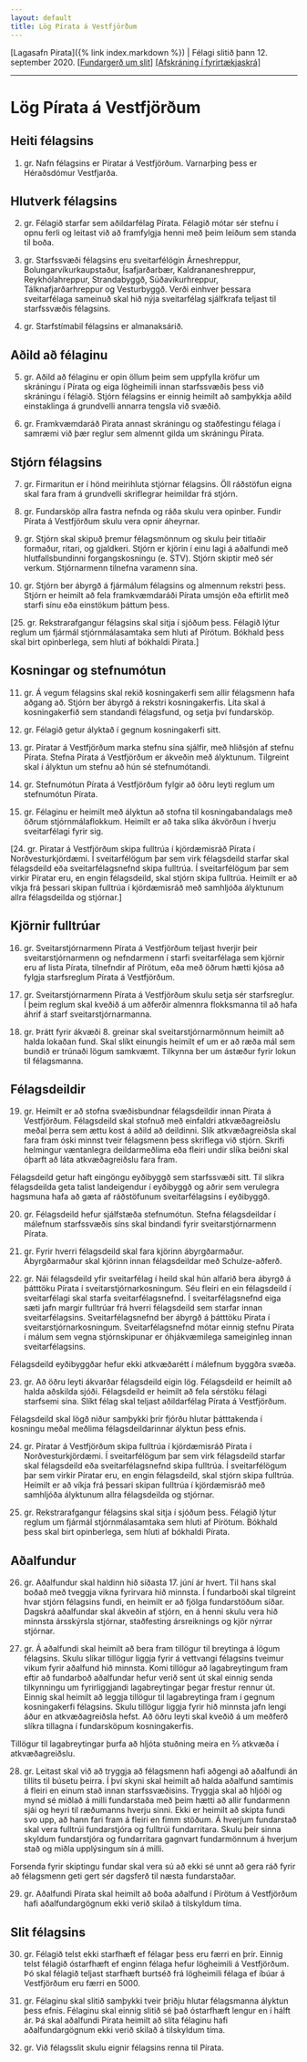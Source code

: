 ```yaml
---
layout: default
title: Lög Pírata á Vestfjörðum
---
```


[Lagasafn Pírata]({% link index.markdown %}) \| Félagi slitið þann 12. september 2020. [[Fundargerð um slit](https://github.com/piratar/Skjalasafn/blob/master/Fundargerdir/Adildarfelog/(slit%20ovirkra%20adildarfelaga)/2020-09-12%20(adalfundir%20ovirkra%20adildarfelaga%20Pirata%20i%20Nordvesturkjordaemi).md)] [[Afskráning í fyrirtækjaskrá]](https://skatturinn.is/fyrirtaekjaskra/leit/kennitala/6711150660)

***

# Lög Pírata á Vestfjörðum

## Heiti félagsins

1. gr. Nafn félagsins er Píratar á Vestfjörðum. Varnarþing þess er Héraðsdómur Vestfjarða.

## Hlutverk félagsins

2. gr. Félagið starfar sem aðildarfélag Pírata. Félagið mótar sér stefnu í opnu ferli og leitast við að framfylgja henni með þeim leiðum sem standa til boða.

3. gr. Starfssvæði félagsins eru sveitarfélögin Árneshreppur, Bolungarvíkurkaupstaður, Ísafjarðarbær, Kaldrananeshreppur, Reykhólahreppur, Strandabyggð, Súðavíkurhreppur, Tálknafjarðarhreppur og Vesturbyggð. Verði einhver þessara sveitarfélaga sameinuð skal hið nýja sveitarfélag sjálfkrafa teljast til starfssvæðis félagsins.

4. gr. Starfstímabil félagsins er almanaksárið.

## Aðild að félaginu

5. gr. Aðild að félaginu er opin öllum þeim sem uppfylla kröfur um skráningu í Pírata og eiga lögheimili innan starfssvæðis þess við skráningu í félagið. Stjórn félagsins er einnig heimilt að samþykkja aðild einstaklinga á grundvelli annarra tengsla við svæðið.

6. gr. Framkvæmdaráð Pírata annast skráningu og staðfestingu félaga í samræmi við þær reglur sem almennt gilda um skráningu Pírata.

## Stjórn félagsins

7. gr. Firmaritun er í hönd meirihluta stjórnar félagsins. Öll ráðstöfun eigna skal fara fram á grundvelli skriflegrar heimildar frá stjórn.

8. gr. Fundarsköp allra fastra nefnda og ráða skulu vera opinber. Fundir Pírata á Vestfjörðum skulu vera opnir áheyrnar.

9. gr. Stjórn skal skipuð þremur félagsmönnum og skulu þeir titlaðir formaður, ritari, og gjaldkeri. Stjórn er kjörin í einu lagi á aðalfundi með hlutfallsbundinni forgangskosningu (e. STV). Stjórn skiptir með sér verkum. Stjórnarmenn tilnefna varamenn sína.

10. gr. Stjórn ber ábyrgð á fjármálum félagsins og almennum rekstri þess. Stjórn er heimilt að fela framkvæmdaráði Pírata umsjón eða eftirlit með starfi sínu eða einstökum þáttum þess.

[25. gr. Rekstrarafgangur félagsins skal sitja í sjóðum þess. Félagið lýtur reglum um fjármál stjórnmálasamtaka sem hluti af Pírötum. Bókhald þess skal birt opinberlega, sem hluti af bókhaldi Pírata.]

## Kosningar og stefnumótun

11. gr. Á vegum félagsins skal rekið kosningakerfi sem allir félagsmenn hafa aðgang að. Stjórn ber ábyrgð á rekstri kosningakerfis. Líta skal á kosningakerfið sem standandi félagsfund, og setja því fundarsköp.

12. gr. Félagið getur ályktað í gegnum kosningakerfi sitt.

13. gr. Píratar á Vestfjörðum marka stefnu sína sjálfir, með hliðsjón af stefnu Pírata. Stefna Pírata á Vestfjörðum er ákveðin með ályktunum. Tilgreint skal í ályktun um stefnu að hún sé stefnumótandi.

14. gr. Stefnumótun Pírata á Vestfjörðum fylgir að öðru leyti reglum um stefnumótun Pírata.

15. gr. Félaginu er heimilt með ályktun að stofna til kosningabandalags með öðrum stjórnmálaflokkum. Heimilt er að taka slíka ákvörðun í hverju sveitarfélagi fyrir sig.

[24. gr. Píratar á Vestfjörðum skipa fulltrúa í kjördæmisráð Pírata í Norðvesturkjördæmi. Í sveitarfélögum þar sem virk félagsdeild starfar skal félagsdeild eða sveitarfélagsnefnd skipa fulltrúa. Í sveitarfélögum þar sem virkir Píratar eru, en engin félagsdeild, skal stjórn skipa fulltrúa. Heimilt er að víkja frá þessari skipan fulltrúa í kjördæmisráð með samhljóða ályktunum allra félagsdeilda og stjórnar.]

## Kjörnir fulltrúar

16. gr. Sveitarstjórnarmenn Pírata á Vestfjörðum teljast hverjir þeir sveitarstjórnarmenn og nefndarmenn í starfi sveitarfélaga sem kjörnir eru af lista Pírata, tilnefndir af Pírötum, eða með öðrum hætti kjósa að fylgja starfsreglum Pírata á Vestfjörðum.

17. gr. Sveitarstjórnarmenn Pírata á Vestfjörðum skulu setja sér starfsreglur. Í þeim reglum skal kveðið á um aðferðir almennra flokksmanna til að hafa áhrif á starf sveitarstjórnarmanna.

18. gr. Þrátt fyrir ákvæði 8. greinar skal sveitarstjórnarmönnum heimilt að halda lokaðan fund. Skal slíkt einungis heimilt ef um er að ræða mál sem bundið er trúnaði lögum samkvæmt. Tilkynna ber um ástæður fyrir lokun til félagsmanna.

## Félagsdeildir

19. gr. Heimilt er að stofna svæðisbundnar félagsdeildir innan Pírata á Vestfjörðum. Félagsdeild skal stofnuð með einfaldri atkvæðagreiðslu meðal þerra sem ættu kost á aðild að deildinni. Slík atkvæðagreiðsla skal fara fram óski minnst tveir félagsmenn þess skriflega við stjórn. Skrifi helmingur væntanlegra deildarmeðlima eða fleiri undir slíka beiðni skal óþarft að láta atkvæðagreiðslu fara fram.

Félagsdeild getur haft eingöngu eyðibyggð sem starfssvæði sitt. Til slíkra félagsdeilda geta talist landeigendur í eyðibyggð og aðrir sem verulegra hagsmuna hafa að gæta af ráðstöfunum sveitarfélagsins í eyðibyggð.

20. gr. Félagsdeild hefur sjálfstæða stefnumótun. Stefna félagsdeildar í málefnum starfssvæðis síns skal bindandi fyrir sveitarstjórnarmenn Pírata.

21. gr. Fyrir hverri félagsdeild skal fara kjörinn ábyrgðarmaður. Ábyrgðarmaður skal kjörinn innan félagsdeildar með Schulze-aðferð.

22. gr. Nái félagsdeild yfir sveitarfélag í heild skal hún alfarið bera ábyrgð á þátttöku Pírata í sveitarstjórnarkosningum. Séu fleiri en ein félagsdeild í sveitarfélagi skal starfa sveitarfélagsnefnd. Í sveitarfélagsnefnd eiga sæti jafn margir fulltrúar frá hverri félagsdeild sem starfar innan sveitarfélagsins. Sveitarfélagsnefnd ber ábyrgð á þátttöku Pírata í sveitarstjórnarkosningum. Sveitarfélagsnefnd mótar einnig stefnu Pírata í málum sem vegna stjórnskipunar er óhjákvæmilega sameiginleg innan sveitarfélagsins.

Félagsdeild eyðibyggðar hefur ekki atkvæðarétt í málefnum byggðra svæða.

23. gr. Að öðru leyti ákvarðar félagsdeild eigin lög. Félagsdeild er heimilt að halda aðskilda sjóði. Félagsdeild er heimilt að fela sérstöku félagi starfsemi sína. Slíkt félag skal teljast aðildarfélag Pírata á Vestfjörðum.

Félagsdeild skal lögð niður samþykki þrír fjórðu hlutar þátttakenda í kosningu meðal meðlima félagsdeildarinnar ályktun þess efnis.

24. gr. Píratar á Vestfjörðum skipa fulltrúa í kjördæmisráð Pírata í Norðvesturkjördæmi. Í sveitarfélögum þar sem virk félagsdeild starfar skal félagsdeild eða sveitarfélagsnefnd skipa fulltrúa. Í sveitarfélögum þar sem virkir Píratar eru, en engin félagsdeild, skal stjórn skipa fulltrúa. Heimilt er að víkja frá þessari skipan fulltrúa í kjördæmisráð með samhljóða ályktunum allra félagsdeilda og stjórnar.

25. gr. Rekstrarafgangur félagsins skal sitja í sjóðum þess. Félagið lýtur reglum um fjármál stjórnmálasamtaka sem hluti af Pírötum. Bókhald þess skal birt opinberlega, sem hluti af bókhaldi Pírata.

## Aðalfundur

26. gr. Aðalfundur skal haldinn hið síðasta 17. júní ár hvert. Til hans skal boðað með tveggja vikna fyrirvara hið minnsta. Í fundarboði skal tilgreint hvar stjórn félagsins fundi, en heimilt er að fjölga fundarstöðum síðar. Dagskrá aðalfundar skal ákveðin af stjórn, en á henni skulu vera hið minnsta ársskýrsla stjórnar, staðfesting ársreiknings og kjör nýrrar stjórnar.

27. gr. Á aðalfundi skal heimilt að bera fram tillögur til breytinga á lögum félagsins. Skulu slíkar tillögur liggja fyrir á vettvangi félagsins tveimur vikum fyrir aðalfund hið minnsta. Komi tillögur að lagabreytingum fram eftir að fundarboð aðalfundar hefur verið sent út skal einnig senda tilkynningu um fyrirliggjandi lagabreytingar þegar frestur rennur út. Einnig skal heimilt að leggja tillögur til lagabreytinga fram í gegnum kosningakerfi félagsins. Skulu tillögur liggja fyrir hið minnsta jafn lengi áður en atkvæðagreiðsla hefst. Að öðru leyti skal kveðið á um meðferð slíkra tillagna í fundarsköpum kosningakerfis.

Tillögur til lagabreytingar þurfa að hljóta stuðning meira en ⅔ atkvæða í atkvæðagreiðslu.

28. gr. Leitast skal við að tryggja að félagsmenn hafi aðgengi að aðalfundi án tillits til búsetu þeirra. Í því skyni skal heimilt að halda aðalfund samtímis á fleiri en einum stað innan starfssvæðisins. Tryggja skal að hljóði og mynd sé miðlað á milli fundarstaða með þeim hætti að allir fundarmenn sjái og heyri til ræðumanns hverju sinni. Ekki er heimilt að skipta fundi svo upp, að hann fari fram á fleiri en fimm stöðum. Á hverjum fundarstað skal vera fulltrúi fundarstjóra og fulltrúi fundarritara. Skulu þeir sinna skyldum fundarstjóra og fundarritara gagnvart fundarmönnum á hverjum stað og miðla upplýsingum sín á milli.

Forsenda fyrir skiptingu fundar skal vera sú að ekki sé unnt að gera ráð fyrir að félagsmenn geti gert sér dagsferð til næsta fundarstaðar.

29. gr. Aðalfundi Pírata skal heimilt að boða aðalfund í Pírötum á Vestfjörðum hafi aðalfundargögnum ekki verið skilað á tilskyldum tíma.

## Slit félagsins

30. gr. Félagið telst ekki starfhæft ef félagar þess eru færri en þrír. Einnig telst félagið óstarfhæft ef enginn félaga hefur lögheimili á Vestfjörðum. Þó skal félagið teljast starfhæft burtséð frá lögheimili félaga ef íbúar á Vestfjörðum eru færri en 5000.

31. gr. Félaginu skal slitið samþykki tveir þriðju hlutar félagsmanna ályktun þess efnis. Félaginu skal einnig slitið sé það óstarfhæft lengur en í hálft ár. Þá skal aðalfundi Pírata heimilt að slíta félaginu hafi aðalfundargögnum ekki verið skilað á tilskyldum tíma.

32. gr. Við félagsslit skulu eignir félagsins renna til Pírata.
